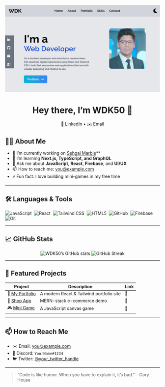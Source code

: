 
<p align="center">
  <img src="Lock.jpg" alt="Banner – Crafting seamless…." width="960" />
</p>


<h1 align="center">Hey there, I’m WDK50 👋</h1>
<p align="center">
  <a href="www.linkedin.com/in/khawaja-abdurrehman-9b7823325">💼 LinkedIn</a> •
  <a href="mailto:webdevkhawaja50@gmail.com">✉️ Email</a>
</p>

## 👨‍💻 About Me

- 🔭 I’m currently working on [Sehgal Marble](https://github.com/WDK50/project-repo)**
- 🌱 I’m learning **Next.js, TypeScript, and GraphQL**
- 💬 Ask me about **JavaScript**, **React**, **Firebase**, and **UI/UX**
- 📫 How to reach me: you@example.com
- ⚡ Fun fact: I love building mini-games in my free time

---

<!--
  ┌─────────────────────────────────────────────────────────────┐
  │ 4. Languages & Tools                                       │
  └─────────────────────────────────────────────────────────────┘
-->
## 🛠 Languages & Tools

<p align="left">
  <img alt="JavaScript" src="https://cdn.simpleicons.org/javascript" width="36" />&nbsp;
  <img alt="React" src="https://cdn.simpleicons.org/react" width="36" />&nbsp;
<img alt="Tailwind CSS" src="https://cdn.simpleicons.org/tailwindcss" width="36" />&nbsp;
<img alt="HTML5" src="https://cdn.simpleicons.org/html5" width="36" />&nbsp;
<img alt="GitHub" src="https://cdn.simpleicons.org/github" width="36" />&nbsp;
  <img alt="Firebase" src="https://cdn.simpleicons.org/firebase" width="36" />&nbsp;
  <img alt="Git" src="https://cdn.simpleicons.org/git" width="36" />&nbsp;
</p>

---

<!--
  ┌─────────────────────────────────────────────────────────────┐
  │ 5. GitHub Stats (optional)                                 │
  └─────────────────────────────────────────────────────────────┘
-->
## 📈 GitHub Stats

<p align="center">
  <img src="https://github-readme-stats.vercel.app/api?username=WDK50&show_icons=true&theme=dark" alt="WDK50’s GitHub stats" width="360"/>
  <img src="https://github-readme-streak-stats.herokuapp.com/?user=WDK50&theme=dark" alt="GitHub Streak" width="360"/>
</p>

---

<!--
  ┌─────────────────────────────────────────────────────────────┐
  │ 6. Pinned Projects                                         │
  └─────────────────────────────────────────────────────────────┘
-->
## 🚀 Featured Projects

| Project | Description | Link |
| ------- | ----------- | ---- |
| 📁 [My Portfolio](https://github.com/WDK50/portfolio) | A modern React & Tailwind portfolio site | 🔗 |
| 🛒 [Shop App](https://github.com/WDK50/shop-app) | MERN-stack e-commerce demo | 🔗 |
| 🎮 [Mini Game](https://github.com/WDK50/mini-game) | A JavaScript canvas game | 🔗 |

---

<!--
  ┌─────────────────────────────────────────────────────────────┐
  │ 7. Contact & Footer                                        │
  └─────────────────────────────────────────────────────────────┘
-->
## 📫 How to Reach Me

- ✉️ Email: you@example.com  
- 💬 Discord: `YourName#1234`  
- 🐦 Twitter: [@your_twitter_handle](https://twitter.com/your_twitter_handle)

---

> “Code is like humor. When you have to explain it, it’s bad.” – Cory House
